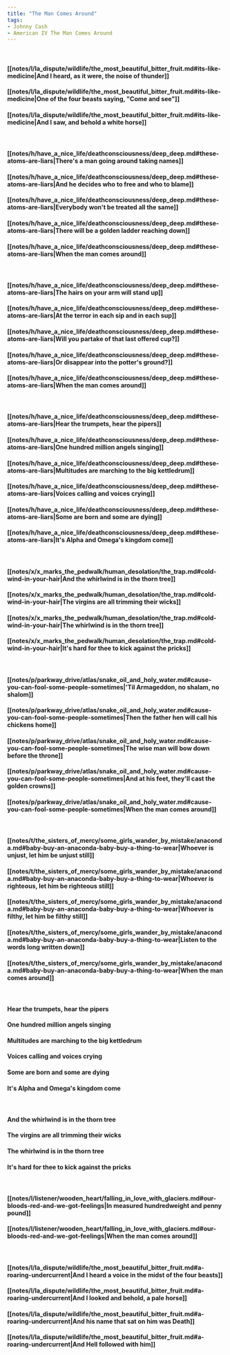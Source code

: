 ```yaml
---
title: "The Man Comes Around"
tags:
- Johnny Cash
- American IV The Man Comes Around
---
```

&nbsp;
#### [[notes/l/la_dispute/wildlife/the_most_beautiful_bitter_fruit.md#its-like-medicine|And I heard, as it were, the noise of thunder]]
#### [[notes/l/la_dispute/wildlife/the_most_beautiful_bitter_fruit.md#its-like-medicine|One of the four beasts saying, "Come and see"]]
#### [[notes/l/la_dispute/wildlife/the_most_beautiful_bitter_fruit.md#its-like-medicine|And I saw, and behold a white horse]]
&nbsp;
#### [[notes/h/have_a_nice_life/deathconsciousness/deep_deep.md#these-atoms-are-liars|There's a man going around taking names]]
#### [[notes/h/have_a_nice_life/deathconsciousness/deep_deep.md#these-atoms-are-liars|And he decides who to free and who to blame]]
#### [[notes/h/have_a_nice_life/deathconsciousness/deep_deep.md#these-atoms-are-liars|Everybody won't be treated all the same]]
#### [[notes/h/have_a_nice_life/deathconsciousness/deep_deep.md#these-atoms-are-liars|There will be a golden ladder reaching down]]
#### [[notes/h/have_a_nice_life/deathconsciousness/deep_deep.md#these-atoms-are-liars|When the man comes around]]
&nbsp;
#### [[notes/h/have_a_nice_life/deathconsciousness/deep_deep.md#these-atoms-are-liars|The hairs on your arm will stand up]]
#### [[notes/h/have_a_nice_life/deathconsciousness/deep_deep.md#these-atoms-are-liars|At the terror in each sip and in each sup]]
#### [[notes/h/have_a_nice_life/deathconsciousness/deep_deep.md#these-atoms-are-liars|Will you partake of that last offered cup?]]
#### [[notes/h/have_a_nice_life/deathconsciousness/deep_deep.md#these-atoms-are-liars|Or disappear into the potter's ground?]]
#### [[notes/h/have_a_nice_life/deathconsciousness/deep_deep.md#these-atoms-are-liars|When the man comes around]]
&nbsp;
#### [[notes/h/have_a_nice_life/deathconsciousness/deep_deep.md#these-atoms-are-liars|Hear the trumpets, hear the pipers]]
#### [[notes/h/have_a_nice_life/deathconsciousness/deep_deep.md#these-atoms-are-liars|One hundred million angels singing]]
#### [[notes/h/have_a_nice_life/deathconsciousness/deep_deep.md#these-atoms-are-liars|Multitudes are marching to the big kettledrum]]
#### [[notes/h/have_a_nice_life/deathconsciousness/deep_deep.md#these-atoms-are-liars|Voices calling and voices crying]]
#### [[notes/h/have_a_nice_life/deathconsciousness/deep_deep.md#these-atoms-are-liars|Some are born and some are dying]]
#### [[notes/h/have_a_nice_life/deathconsciousness/deep_deep.md#these-atoms-are-liars|It's Alpha and Omega's kingdom come]]
&nbsp;
#### [[notes/x/x_marks_the_pedwalk/human_desolation/the_trap.md#cold-wind-in-your-hair|And the whirlwind is in the thorn tree]]
#### [[notes/x/x_marks_the_pedwalk/human_desolation/the_trap.md#cold-wind-in-your-hair|The virgins are all trimming their wicks]]
#### [[notes/x/x_marks_the_pedwalk/human_desolation/the_trap.md#cold-wind-in-your-hair|The whirlwind is in the thorn tree]]
#### [[notes/x/x_marks_the_pedwalk/human_desolation/the_trap.md#cold-wind-in-your-hair|It's hard for thee to kick against the pricks]]
&nbsp;
#### [[notes/p/parkway_drive/atlas/snake_oil_and_holy_water.md#cause-you-can-fool-some-people-sometimes|'Til Armageddon, no shalam, no shalom]]
#### [[notes/p/parkway_drive/atlas/snake_oil_and_holy_water.md#cause-you-can-fool-some-people-sometimes|Then the father hen will call his chickens home]]
#### [[notes/p/parkway_drive/atlas/snake_oil_and_holy_water.md#cause-you-can-fool-some-people-sometimes|The wise man will bow down before the throne]]
#### [[notes/p/parkway_drive/atlas/snake_oil_and_holy_water.md#cause-you-can-fool-some-people-sometimes|And at his feet, they'll cast the golden crowns]]
#### [[notes/p/parkway_drive/atlas/snake_oil_and_holy_water.md#cause-you-can-fool-some-people-sometimes|When the man comes around]]
&nbsp;
#### [[notes/t/the_sisters_of_mercy/some_girls_wander_by_mistake/anaconda.md#baby-buy-an-anaconda-baby-buy-a-thing-to-wear|Whoever is unjust, let him be unjust still]]
#### [[notes/t/the_sisters_of_mercy/some_girls_wander_by_mistake/anaconda.md#baby-buy-an-anaconda-baby-buy-a-thing-to-wear|Whoever is righteous, let him be righteous still]]
#### [[notes/t/the_sisters_of_mercy/some_girls_wander_by_mistake/anaconda.md#baby-buy-an-anaconda-baby-buy-a-thing-to-wear|Whoever is filthy, let him be filthy still]]
#### [[notes/t/the_sisters_of_mercy/some_girls_wander_by_mistake/anaconda.md#baby-buy-an-anaconda-baby-buy-a-thing-to-wear|Listen to the words long written down]]
#### [[notes/t/the_sisters_of_mercy/some_girls_wander_by_mistake/anaconda.md#baby-buy-an-anaconda-baby-buy-a-thing-to-wear|When the man comes around]]
&nbsp;
#### Hear the trumpets, hear the pipers
#### One hundred million angels singing
#### Multitudes are marching to the big kettledrum
#### Voices calling and voices crying
#### Some are born and some are dying
#### It's Alpha and Omega's kingdom come
&nbsp;
#### And the whirlwind is in the thorn tree
#### The virgins are all trimming their wicks
#### The whirlwind is in the thorn tree
#### It's hard for thee to kick against the pricks
&nbsp;
#### [[notes/l/listener/wooden_heart/falling_in_love_with_glaciers.md#our-bloods-red-and-we-got-feelings|In measured hundredweight and penny pound]]
#### [[notes/l/listener/wooden_heart/falling_in_love_with_glaciers.md#our-bloods-red-and-we-got-feelings|When the man comes around]]
&nbsp;
#### [[notes/l/la_dispute/wildlife/the_most_beautiful_bitter_fruit.md#a-roaring-undercurrent|And I heard a voice in the midst of the four beasts]]
#### [[notes/l/la_dispute/wildlife/the_most_beautiful_bitter_fruit.md#a-roaring-undercurrent|And I looked and behold, a pale horse]]
#### [[notes/l/la_dispute/wildlife/the_most_beautiful_bitter_fruit.md#a-roaring-undercurrent|And his name that sat on him was Death]]
#### [[notes/l/la_dispute/wildlife/the_most_beautiful_bitter_fruit.md#a-roaring-undercurrent|And Hell followed with him]]
